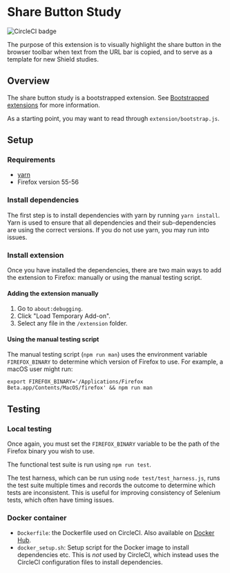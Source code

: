 # Share Button Study
![CircleCI badge](https://img.shields.io/circleci/project/github/marcrowo/share-button-study/master.svg?label=CircleCI)

The purpose of this extension is to visually highlight the share button in the browser toolbar when text from the URL bar is copied, and to serve as a template for new Shield studies.

## Overview
The share button study is a bootstrapped extension. See [Bootstrapped extensions](https://developer.mozilla.org/en-US/Add-ons/Bootstrapped_extensions) for more information.

As a starting point, you may want to read through `extension/bootstrap.js`.

## Setup

### Requirements
- [yarn](https://yarnpkg.com)
- Firefox version 55-56

### Install dependencies
The first step is to install dependencies with yarn by running `yarn install`. Yarn is used to ensure that all dependencies and their sub-dependencies are using the correct versions. If you do not use yarn, you may run into issues.

### Install extension

Once you have installed the dependencies, there are two main ways to add the extension to Firefox: manually or using the manual testing script.

#### Adding the extension manually
1. Go to `about:debugging`.
2. Click "Load Temporary Add-on".
3. Select any file in the `/extension` folder.

#### Using the manual testing script
The manual testing script (`npm run man`) uses the environment variable `FIREFOX_BINARY` to determine which version of Firefox to use. For example, a macOS user might run:

`export FIREFOX_BINARY='/Applications/Firefox Beta.app/Contents/MacOS/firefox' && npm run man`

## Testing
### Local testing
Once again, you must set the `FIREFOX_BINARY` variable to be the path of the Firefox binary you wish to use.

The functional test suite is run using `npm run test`.

The test harness, which can be run using `node test/test_harness.js`, runs the test suite multiple times and records the outcome to determine which tests are inconsistent. This is useful for improving consistency of Selenium tests, which often have timing issues.

### Docker container
- `Dockerfile`: the Dockerfile used on CircleCI. Also available on [Docker Hub](https://hub.docker.com/r/marcrowo/share-button-study-base/tags/).
- `docker_setup.sh`: Setup script for the Docker image to install dependencies etc. This is *not* used by CircleCI, which instead uses the CircleCI configuration files to install dependencies.